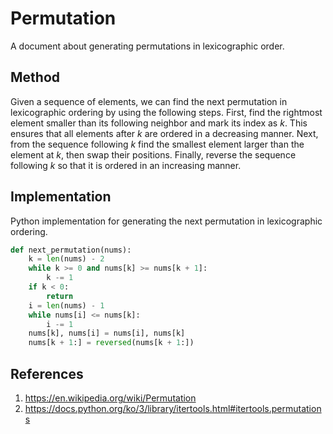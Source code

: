 # Permutation

A document about generating permutations in lexicographic order.

## Method

Given a sequence of elements, we can find the next permutation in lexicographic ordering by using the following steps. First, find the rightmost element smaller than its following neighbor and mark its index as *k*. This ensures that all elements after *k* are ordered in a decreasing manner. Next, from the sequence following *k* find the smallest element larger than the element at *k*, then swap their positions. Finally, reverse the sequence following *k* so that it is ordered in an increasing manner.

## Implementation

Python implementation for generating the next permutation in lexicographic ordering.

```python
def next_permutation(nums):
    k = len(nums) - 2
    while k >= 0 and nums[k] >= nums[k + 1]:
        k -= 1
    if k < 0:
        return
    i = len(nums) - 1
    while nums[i] <= nums[k]:
        i -= 1
    nums[k], nums[i] = nums[i], nums[k]
    nums[k + 1:] = reversed(nums[k + 1:])

```

## References

1. <https://en.wikipedia.org/wiki/Permutation>
1. <https://docs.python.org/ko/3/library/itertools.html#itertools.permutations>
